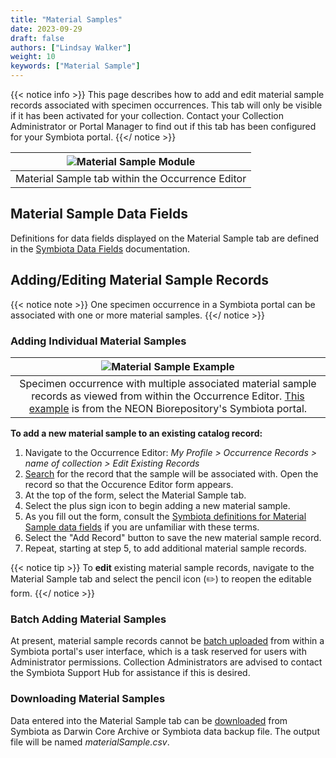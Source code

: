 ```yaml
---
title: "Material Samples"
date: 2023-09-29
draft: false
authors: ["Lindsay Walker"]
weight: 10
keywords: ["Material Sample"]
---
```


{{< notice info >}}
  This page describes how to add and edit material sample records associated with specimen occurrences. This tab will only be visible if it has been activated for your collection. Contact your Collection Administrator or Portal Manager to find out if this tab has been configured for your Symbiota portal.
{{</ notice >}}

| ![Material Sample Module](/symbiota-docs/images/materialsampleblank.png) |
|:--:|
| Material Sample tab within the Occurrence Editor |

## Material Sample Data Fields

Definitions for data fields displayed on the Material Sample tab are defined in the [Symbiota Data Fields](/symbiota-docs/editor/edit/fields/#material-sample-fields) documentation.

## Adding/Editing Material Sample Records

{{< notice note >}}
 One specimen occurrence in a Symbiota portal can be associated with one or more material samples. 
{{</ notice >}}

### Adding Individual Material Samples

| ![Material Sample Example](/symbiota-docs/images/materialsampleeditor.png) |
|:--:|
| Specimen occurrence with multiple associated material sample records as viewed from within the Occurrence Editor. [This example](https://biorepo.neonscience.org/portal/collections/individual/index.php?occid=277316) is from the NEON Biorepository's Symbiota portal. |

**To add a new material sample to an existing catalog record:**

1) Navigate to the Occurrence Editor: _My Profile > Occurrence Records > name of collection > Edit Existing Records_
2) [Search](/symbiota-docs/editor/edit) for the record that the sample will be associated with. Open the record so that the Occurence Editor form appears.
3) At the top of the form, select the Material Sample tab.
4) Select the plus sign icon to begin adding a new material sample.
5) As you fill out the form, consult the [Symbiota definitions for Material Sample data fields](/symbiota-docs/editor/edit/fields/#material-sample-fields) if you are unfamiliar with these terms.
6) Select the "Add Record" button to save the new material sample record.
7) Repeat, starting at step 5, to add additional material sample records.

{{< notice tip >}}
  To **edit** existing material sample records, navigate to the Material Sample tab and select the pencil icon (✏️) to reopen the editable form.
{{</ notice >}}

### Batch Adding Material Samples

At present, material sample records cannot be [batch uploaded](/symbiota-docs/coll_manager/upload/) from within a Symbiota portal's user interface, which is a task reserved for users with Administrator permissions. Collection Administrators are advised to contact the Symbiota Support Hub for assistance if this is desired. 

### Downloading Material Samples
Data entered into the Material Sample tab can be [downloaded](/symbiota-docs/editor/download/dwc/) from Symbiota as Darwin Core Archive or Symbiota data backup file. The output file will be named _materialSample.csv_.
